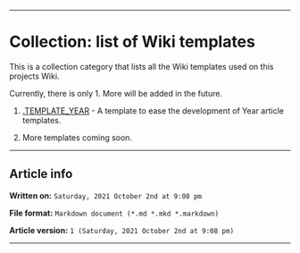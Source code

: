 
***

# Collection: list of Wiki templates

This is a collection category that lists all the Wiki templates used on this projects Wiki.

Currently, there is only 1. More will be added in the future.

1. [.TEMPLATE_YEAR](https://github.com/seanpm2001/Degoogle-your-life/wiki/.TEMPLATE_Year/) - A template to ease the development of Year article templates.

2. More templates coming soon.

***

## Article info

**Written on:** `Saturday, 2021 October 2nd at 9:08 pm`

**File format:** `Markdown document (*.md *.mkd *.markdown)`

**Article version:** `1 (Saturday, 2021 October 2nd at 9:08 pm)`

***
